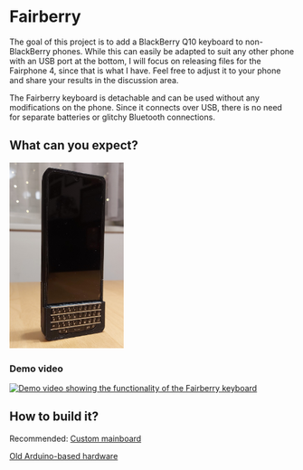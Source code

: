 # Fairberry

The goal of this project is to add a BlackBerry Q10 keyboard to non-BlackBerry phones. While this can easily be adapted to suit any other phone with an USB port at the bottom, I will focus on releasing files for the Fairphone 4, since that is what I have. Feel free to adjust it to your phone and share your results in the discussion area.

The Fairberry keyboard is detachable and can be used without any modifications on the phone. Since it connects over USB, there is no need for separate batteries or glitchy Bluetooth connections.

## What can you expect?

<img alt="Frontal shot of the keyboard attached to a Fairphone 4" src="https://github.com/Dakkaron/Fairberry/raw/main/Images/black_standing.jpg" width="40%">

### Demo video
[![Demo video showing the functionality of the Fairberry keyboard](https://img.youtube.com/vi/iDb8_ld9gOQ/0.jpg)](https://www.youtube.com/watch?v=iDb8_ld9gOQ)

## How to build it?

Recommended: [Custom mainboard](https://github.com/Dakkaron/Fairberry/blob/main/Documentation/Hardware_Fairberry_Mainboard.md)

[Old Arduino-based hardware](https://github.com/Dakkaron/Fairberry/blob/main/Documentation/Hardware_Arduinobased.md)
